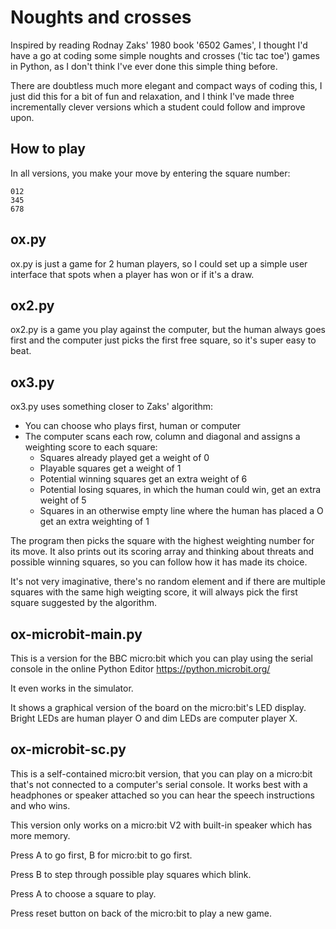 # Noughts and crosses

Inspired by reading Rodnay Zaks' 1980 book '6502 Games', I thought I'd have a go at coding some simple noughts and crosses ('tic tac toe') games in Python, as I don't think I've ever done this simple thing before.

There are doubtless much more elegant and compact ways of coding this, I just did this for a bit of fun and relaxation, and I think I've made three incrementally clever versions which a student could follow and improve upon.

## How to play

In all versions, you make your move by entering the square number:
```
012
345
678
```

## ox.py

ox.py is just a game for 2 human players, so I could set up a simple user interface that spots when a player has won or if it's a draw.



## ox2.py

ox2.py is a game you play against the computer, but the human always goes first and the computer just picks the first free square, so it's super easy to beat.

## ox3.py

ox3.py uses something closer to Zaks' algorithm:

- You can choose who plays first, human or computer
- The computer scans each row, column and diagonal and assigns a weighting score to each square:
  - Squares already played get a weight of 0
  - Playable squares get a weight of 1
  - Potential winning squares get an extra weight of 6
  - Potential losing squares, in which the human could win, get an extra weight of 5
  - Squares in an otherwise empty line where the human has placed a O get an extra weighting of 1

The program then picks the square with the highest weighting number for its move. It also prints out its scoring array and thinking about threats and possible winning squares, so you can follow how it has made its choice.

It's not very imaginative, there's no random element and if there are multiple squares with the same high weigting score, it will always pick the first square suggested by the algorithm.

## ox-microbit-main.py

This is a version for the BBC micro:bit which you can play using the serial console in the online Python Editor https://python.microbit.org/

It even works in the simulator.

It shows a graphical version of the board on the micro:bit's LED display. Bright LEDs are human player O and dim LEDs are computer player X.


## ox-microbit-sc.py 

This is a self-contained micro:bit version, that you can play on a micro:bit that's not connected to a computer's serial console. It works best with a headphones or speaker attached so you can hear the speech instructions and who wins.

This version only works on a micro:bit V2 with built-in speaker which has more memory.

Press A to go first, B for micro:bit to go first.

Press B to step through possible play squares which blink.

Press A to choose a square to play.

Press reset button on back of the micro:bit to play a new game.
